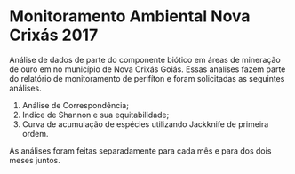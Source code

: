 # Monitoramento Ambiental Nova Crixás 2017

Análise de dados de parte do componente biótico em áreas de mineração de ouro em no município de Nova Crixás Goiás. Essas analises fazem parte do relatório de monitoramento de perifíton e foram solicitadas as seguintes análises.

1. Análise de Correspondência;
2. Indice de Shannon e sua equitabilidade;
3. Curva de acumulação de espécies utilizando Jackknife de primeira ordem.

As análises foram feitas separadamente para cada mês e para dos dois meses juntos.
